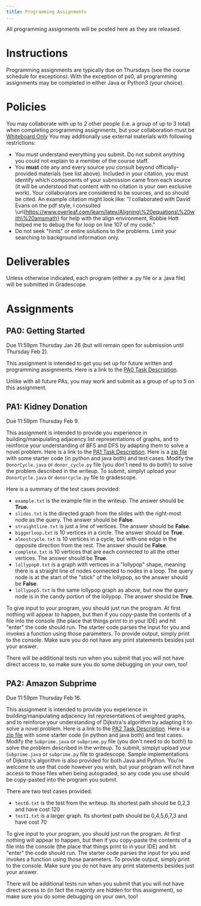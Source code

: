 ```yaml
---
title: Programming Assignments
...
```


All programming assignments will be posted here as they are released.

# Instructions

Programming assignments are typically due on Thursdays (see the course schedule for exceptions). With the exception of ps0, all programming assignments may be completed in either Java or Python3 (your choice).

# Policies

You may collaborate with up to 2 other people (i.e. a group of up to 3 total) when completing programming assignments, but your collaboration must be [Whiteboard Only](/syllabus.html) You may additionally use external materials with following restrictions:

- You must understand everything you submit. Do not submit anything you could not explain to a member of the course staff.
- You **must** cite any and every source you consult beyond officially-provided materials (see list above). Included in your citation, you must identify which components of your submission came from each source (it will be understood that content with no citation is your own exclusive work). Your collaborators are considered to be sources, and so should be cited. An example citation might look like: "I collaborated with David Evans on the pdf style, I consulted \url{https://www.overleaf.com/learn/latex/Aligning\%20equations\%20with\%20amsmath} for help with the align environment, Robbie Hott helped me to debug the for loop on line 107 of my code."
- Do not seek "hints" or entire solutions to the problems. Limit your searching to background information only.

# Deliverables

Unless otherwise indicated, each program (either a .py file or a .java file) will be submitted in Gradescope. 

# Assignments

## PA0: Getting Started

Due 11:59pm Thursday Jan 26 (but will remain open for submission until Thursday Feb 2).

This assignment is intended to get you set up for future written and programming assignments. Here is a link to the [PA0 Task Description](https://www.cs.virginia.edu/~njb2b/cs3100/s2023/pa0.html).

Unlike with all future PAs, you may work and submit as a group of up to 5 on this assignment.

## PA1: Kidney Donation

Due 11:59pm Thursday Feb 9.

This assignment is intended to provide you experience in building/manipulating adjacency list representations of graphs, and to reinforce your understanding of BFS and DFS by adapting them to solve a novel problem. Here is a link to the [PA1 Task Description](/files/pa/pa1_writeup.pdf). Here is a [zip file](/files/pa/KidneyDonation.zip) with some starter code (in python and java both) and test cases. Modify the `DonorCycle.java` or `donor_cycle.py` file (you don't need to do both!) to solve the problem described in the writeup. To submit, simplyt upload your `DonorCycle.java` or `donorcycle.py` file to gradescope.

Here is a summary of the test cases provided:

- `example.txt` is the example file in the writeup. The answer should be **True**.
- `slides.txt` is the directed graph from the slides with the right-most node as the query. The answer should be **False**.
- `straightline.txt` is just a line of vertices. The answer should be **False**.
- `biggerloop.txt` is 10 vertices in a circle. The answer should be **True**.
- `almostcycle.txt` is 10 vertices in a cycle, but with one edge in the opposite direction from the rest. The answer should be **False**.
- `complete.txt` is 10 vertices that are each connected to all the other vertices. The answer should be **True**.
- `lollypop0.txt` is a graph with vertices in a "lollypop" shape, meaning there is a straight line of nodes connected to nodes in a loop. The query node is at the start of the "stick" of the lollypop, so the answer should be **False**.
- `lollypop5.txt` is the same lollypop graph as above, but now the query node is in the candy portion of the lollypop. The answer should be **True**.

To give input to your program, you should just run the program. At first nothing will appear to happen, but then if you copy-paste the contents of a file into the console (the place that things print to in your IDE) and hit "enter" the code should run. The starter code parses the input for you and invokes a function using those parameters. To provide output, simply print to the console. Make sure you do not have any print statements besides just your answer.

There will be additional tests run when you submit that you will not have direct access to, so make sure you do some debugging on your own, too!

## PA2: Amazon Subprime

Due 11:59pm Thursday Feb 16.

This assignment is intended to provide you experience in building/manipulating adjacency list representations of weighted graphs, and to reinforce your understanding of Dijkstra's algorithm by adapting it to solve a novel problem. Here is a link to the [PA2 Task Description](/files/pa/pa2_writeup.pdf). Here is a [zip file](/files/pa/AmazonSubprim.zip) with some starter code (in python and java both) and test cases. Modify the `Subprime.java` or `subprime.py` file (you don't need to do both!) to solve the problem described in the writeup. To submit, simplyt upload your `Subprime.java` or `subprime.py` file to gradescope. Sample implementations of Dijkstra's algorithm is also provided for both Java and Python. You're welcome to use that code however you wish, but your program will not have access to those files when being autograded, so any code you use should be copy-pasted into the program you submit.

There are two test cases provided:

- `test0.txt` is the test from the writeup. Its shortest path should be 0,2,3 and have cost 120
- `test1.txt` is a larger graph. Its shortest path should be 0,4,5,6,7,3 and have cost 70

To give input to your program, you should just run the program. At first nothing will appear to happen, but then if you copy-paste the contents of a file into the console (the place that things print to in your IDE) and hit "enter" the code should run. The starter code parses the input for you and invokes a function using those parameters. To provide output, simply print to the console. Make sure you do not have any print statements besides just your answer.

There will be additional tests run when you submit that you will not have direct access to (in fact the majority are hidden for this assignment), so make sure you do some debugging on your own, too!
